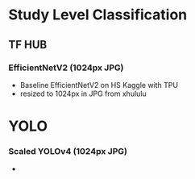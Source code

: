 # Study Level Classification

## TF HUB
### EfficientNetV2 (1024px JPG)
- Baseline EfficientNetV2 on HS Kaggle with TPU
- resized to 1024px in JPG from xhululu


# YOLO

### Scaled YOLOv4 (1024px JPG)
- 

